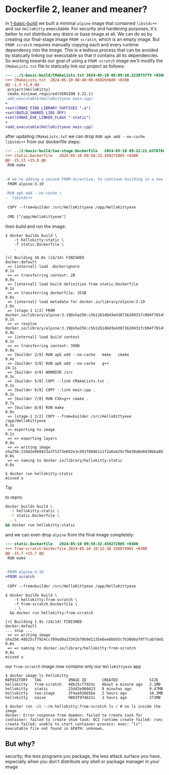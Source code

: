 # Dockerfile 2, leaner and meaner?

in [1-basic-build](../1-basic-build/readme.md) we built a minimal `alpine` image 
that contained `libstdc++` and our `HelloKitty` executable. For security and
hardening purposes, it's better to not distribute any distro or base image at
all. We can do so by creating our final-stage image `FROM scratch`, which is an
empty image. But `FROM scratch` requires manually copying each and every runtime
dependency into the image. This is a tedious process that can be avoided by
statically linking our executable so that it contains all its dependencies. So
working towards our goal of using a `FROM scratch` image we'll modify the
`CMakeLists.txt` file to statically link our project as follows:

```diff
--- ../1-basic-build/CMakeLists.txt	2024-05-10 08:09:10.223873779 +0300
+++ CMakeLists.txt	2024-05-10 08:40:09.069293689 +0300
@@ -1,3 +1,8 @@
 project(HelloKitty)
 cmake_minimum_required(VERSION 3.22.1)
-add_executable(HelloKittyexe main.cpp)
+
+set(CMAKE_FIND_LIBRARY_SUFFIXES ".a")
+set(BUILD_SHARED_LIBS OFF)
+set(CMAKE_EXE_LINKER_FLAGS "-static")
+
+add_executable(HelloKittyexe main.cpp)
```

after updating `CMakeLists.txt` we can drop `RUN apk add --no-cache libstdc++`
from our dockerfile steps:

```diff
--- ../1-basic-build/two-stage.Dockerfile	2024-05-10 09:22:21.637676608 +0300
+++ static.Dockerfile	2024-05-10 09:58:32.459272805 +0300
@@ -15,13 +15,8 @@
 RUN make
 
 
-# we're adding a second FROM directive, to continue building in a new clean env
 FROM alpine:3.19
 
-RUN apk add --no-cache \
-  libstdc++
-
 COPY --from=builder /src/HelloKittyexe /app/HelloKittyexe
 
 CMD ["/app/HelloKittyexe"]
```

then build and run the image:

```console
$ docker buildx build \
    -t hellokitty:static \
    -f static.Dockerfile \
    .

[+] Building 38.0s (14/14) FINISHED                                                                                       docker:default
 => [internal] load .dockerignore                                                                                                   0.1s
 => => transferring context: 2B                                                                                                     0.0s
 => [internal] load build definition from static.Dockerfile                                                                         0.1s
 => => transferring dockerfile: 351B                                                                                                0.0s
 => [internal] load metadata for docker.io/library/alpine:3.19                                                                      2.0s
 => [stage-1 1/2] FROM docker.io/library/alpine:3.19@sha256:c5b1261d6d3e43071626931fc004f70149baeba2c8ec672bd4f27761f8e1ad6b        0.1s
 => => resolve docker.io/library/alpine:3.19@sha256:c5b1261d6d3e43071626931fc004f70149baeba2c8ec672bd4f27761f8e1ad6b                0.0s
 => [internal] load build context                                                                                                   0.1s
 => => transferring context: 399B                                                                                                   0.0s
 => [builder 2/8] RUN apk add --no-cache   make   cmake                                                                             9.4s
 => [builder 3/8] RUN apk add --no-cache   g++                                                                                     24.1s
 => [builder 4/8] WORKDIR /src                                                                                                      0.3s
 => [builder 5/8] COPY --link CMakeLists.txt .                                                                                      0.1s
 => [builder 6/8] COPY --link main.cpp .                                                                                            0.1s
 => [builder 7/8] RUN CXX=g++ cmake .                                                                                               0.7s
 => [builder 8/8] RUN make                                                                                                          0.9s
 => [stage-1 2/2] COPY --from=builder /src/HelloKittyexe /app/HelloKittyexe                                                         0.1s
 => exporting to image                                                                                                              0.1s
 => => exporting layers                                                                                                             0.0s
 => => writing image sha256:234d2e960423a3f5273e692e3cd91f8046111f2a6a429cfb630a0e0430bba867                                        0.0s
 => => naming to docker.io/library/hellokitty:static                                                                                0.0s

$ docker run hellokitty:static
missed u
```

> [!TIP]
> to repro:
>
> ```bash
> docker buildx build \
>   -t hellokitty:static \
>   -f static.Dockerfile \
>   . \
> && docker run hellokitty:static
> ```

and we can even drop `alpine` from the final image completely:

```diff
--- static.Dockerfile	2024-05-10 09:58:32.459272805 +0300
+++ from-scratch.Dockerfile	2024-05-10 10:12:38.358674901 +0300
@@ -15,7 +15,7 @@
 RUN make
 
 
-FROM alpine:3.19
+FROM scratch
 
 COPY --from=builder /src/HelloKittyexe /app/HelloKittyexe
``` 

```console
$ docker buildx build \
    -t hellokitty:from-scratch \
    -f from-scratch.Dockerfile \
    . \
  && docker run hellokitty:from-scratch

[+] Building 1.9s (14/14) FINISHED                                                                                         docker:default
... snip ...
 => => writing image sha256:48b25cf7924cc709ad0a23301b78b9d1135e6ee6bb55cfb30b6af8f7cab7deb3                                         0.0s
 => => naming to docker.io/library/hellokitty:from-scratch                                                                           0.0s
missed u
```

our `from-scratch` image now contains only our `HelloKittyexe` app

```console
$ docker image ls hellokitty
REPOSITORY   TAG            IMAGE ID       CREATED              SIZE
hellokitty   from-scratch   48b25cf7924c   About a minute ago   2.1MB
hellokitty   static         234d2e960423   8 minutes ago        9.47MB
hellokitty   two-stage      3f4aa916656e   2 hours ago          10.3MB
hellokitty   naive          9883f974623c   2 hours ago          271MB

$ docker run -it --rm hellokitty:from-scratch ls / # no ls inside the image
docker: Error response from daemon: failed to create task for container: failed to create shim task: OCI runtime create failed: runc create failed: unable to start container process: exec: "ls": executable file not found in $PATH: unknown.
```

## But why?

security; the less programs you package, the less attack surface you have,
especially when you don't distribute any shell or package manager in your image
